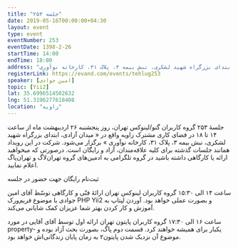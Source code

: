 ```yaml
---
title: "جلسه ۲۵۳"
date: 2019-05-16T00:00:00+04:30
layout: event
type: event
eventNumber: 253
eventDate: 1398-2-26
startTime: 14:00
endTime: 18:00
address: "میدان آزادی، ابتدای بزرگراه شهید لشکری، نبش بیمه ۳، پلاک ۳۱، کارخانه نوآوری"
registerLink: https://evand.com/events/tehlug253
speaker: [امین جوادی]
topic: [Yii2]
lat: 35.6996514502632
lng: 51.3196277618408
location: "زاویه"
---
```

جلسهٔ ۲۵۳ گروه کاربران گنو/لینوکس تهران، روز پنجشنبه ۲۶ اردیبهشت ماه از ساعت ۱۴ تا ۱۸ در فضای کاری مشترک زاویه واقع در « میدان آزادی، ابتدای بزرگراه شهید لشکری، نبش بیمه ۳، پلاک ۳۱، کارخانه نوآوری » برگزار می‌شود.
شرکت در این رویداد همانند جلسات گذشته برای کلیه علاقه‌مندان، آزاد و رایگان است.
درصورتی که میخواهید ارائه یا کارگاهی داشته باشید در گروه تلگرامی به ادمین‌های گروه تهران‌لاگ و تهران‌پاگ اعلام نمایید.

ثبت‌نام رایگان جهت حضور در جلسه

ساعت ۱۴ الی ۱۵:۳۰ گروه کاربران لینوکس تهران
ارائهٔ فنّی و کارگاهی توسّط آقای امین جوادی با موضوع فریم‌ورک PHP Yii2 و بصورت عملی خواهد بود. آوردن لپتاپ به آموزش و کار کردن بهتر شما عزیزان کمک شایانی می‌کند.

ساعت ۱۶ الی ۱۷:۳۰ گروه کاربران پایتون تهران
ارائه اول توسط آقای آقایی در مورد property- یکبار برای همیشه خواهند کرد.
قسمت دوم پاگ، بصورت بحث آزاد بوده و موضوع آن نزدیک ‌شدن پایتون۲ به زمان پایان زندگانی‌اش خواهد بود.